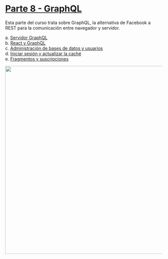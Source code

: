 # [Parte 8 - GraphQL](https://fullstackopen.com/es/part8)

Esta parte del curso trata sobre GraphQL, la alternativa de Facebook a REST para la comunicación entre navegador y servidor.

a. [Servidor GraphQL](https://fullstackopen.com/es/part8/graph_ql_server)  
b. [React y GraphQL](https://fullstackopen.com/es/part8/react_and_graph_ql)  
c. [Administración de bases de datos y usuarios](https://fullstackopen.com/es/part8/database_and_user_administration)  
d. [Iniciar sesión y actualizar la caché](https://fullstackopen.com/es/part8/login_and_updating_the_cache)  
e. [Fragmentos y suscripciones](https://fullstackopen.com/es/part8/fragments_and_subscriptions)

<img src="https://github.com/jgomez2531/Full-Stack-Open/assets/76822966/dec399f6-d4f7-47d3-a2f5-a10a7e767df9" class="center" width="600" />
